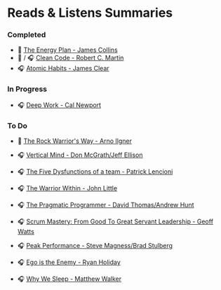 # Reads & Listens Summaries

### Completed 
- :book: [The Energy Plan - James Collins](/books/the-energy-plan.md)
- :book: / :headphones: [Clean Code - Robert C. Martin](/books/clean-code.md)
- :headphones: [Atomic Habits - James Clear](/books/atomic-habits.md)

### In Progress
- :headphones: [Deep Work - Cal Newport](/books/deep-work.md)


### To Do
- :book: [The Rock Warrior's Way - Arno Ilgner](/books/the-rock-warrior-way.md)

- :headphones: [Vertical Mind - Don McGrath/Jeff Ellison](/books/vertical-mind.md)

- :headphones: [The Five Dysfunctions of a team - Patrick Lencioni](/books/the-five-dysfunctions-of-a-team.md)

- :headphones: [The Warrior Within - John Little](/books/the-warrior-within.md)

- :headphones: [The Pragmatic Programmer - David Thomas/Andrew Hunt](/books/the-pragmatic-programmer.md)

- :headphones: [Scrum Mastery: From Good To Great Servant Leadership - Geoff Watts](/books/scrum-mastery-from-good-to-great-servant-leadership.md)

- :headphones: [Peak Performance - Steve Magness/Brad Stulberg](/books/peak-performance.md)

- :headphones: [Ego is the Enemy - Ryan Holiday](/books/ego-is-the-enemy.md)

- :headphones: [Why We Sleep - Matthew Walker](/books/why-we-sleep.md)

